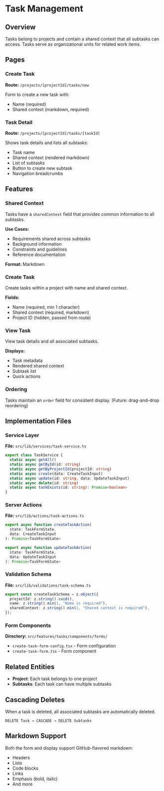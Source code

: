 # Task Management

## Overview

Tasks belong to projects and contain a shared context that all subtasks can access. Tasks serve as organizational units for related work items.

## Pages

### Create Task

**Route:** `/projects/[projectId]/tasks/new`

Form to create a new task with:
- Name (required)
- Shared context (markdown, required)

### Task Detail

**Route:** `/projects/[projectId]/tasks/[taskId]`

Shows task details and lists all subtasks:
- Task name
- Shared context (rendered markdown)
- List of subtasks
- Button to create new subtask
- Navigation breadcrumbs

## Features

### Shared Context

Tasks have a `sharedContext` field that provides common information to all subtasks.

**Use Cases:**
- Requirements shared across subtasks
- Background information
- Constraints and guidelines
- Reference documentation

**Format:** Markdown

### Create Task

Create tasks within a project with name and shared context.

**Fields:**
- Name (required, min 1 character)
- Shared context (required, markdown)
- Project ID (hidden, passed from route)

### View Task

View task details and all associated subtasks.

**Displays:**
- Task metadata
- Rendered shared context
- Subtask list
- Quick actions

### Ordering

Tasks maintain an `order` field for consistent display. (Future: drag-and-drop reordering)

## Implementation Files

### Service Layer

**File:** `src/lib/services/task-service.ts`

```typescript
export class TaskService {
  static async getAll()
  static async getById(id: string)
  static async getByProjectId(projectId: string)
  static async create(data: CreateTaskInput)
  static async update(id: string, data: UpdateTaskInput)
  static async delete(id: string)
  static async taskExists(id: string): Promise<boolean>
}
```

### Server Actions

**File:** `src/lib/actions/task-actions.ts`

```typescript
export async function createTaskAction(
  state: TaskFormState,
  data: CreateTaskInput
): Promise<TaskFormState>

export async function updateTaskAction(
  state: TaskFormState,
  data: UpdateTaskInput
): Promise<TaskFormState>
```

### Validation Schema

**File:** `src/lib/validations/task-schema.ts`

```typescript
export const createTaskSchema = z.object({
  projectId: z.string().cuid(),
  name: z.string().min(1, "Name is required"),
  sharedContext: z.string().min(1, "Shared context is required"),
});
```

### Form Components

**Directory:** `src/features/tasks/components/forms/`

- `create-task-form-config.tsx` - Form configuration
- `create-task-form.tsx` - Form component

## Related Entities

- **Project**: Each task belongs to one project
- **Subtasks**: Each task can have multiple subtasks

## Cascading Deletes

When a task is deleted, all associated subtasks are automatically deleted.

```
DELETE Task → CASCADE → DELETE Subtasks
```

## Markdown Support

Both the form and display support GitHub-flavored markdown:
- Headers
- Lists
- Code blocks
- Links
- Emphasis (bold, italic)
- And more
